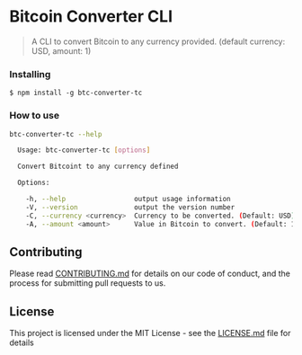 # Bitcoin Converter CLI

> A CLI to convert Bitcoin to any currency provided. (default currency: USD, amount: 1)

### Installing

```
$ npm install -g btc-converter-tc
```

### How to use

```sh
btc-converter-tc --help

  Usage: btc-converter-tc [options]

  Convert Bitcoint to any currency defined

  Options:

    -h, --help                 output usage information
    -V, --version              output the version number
    -C, --currency <currency>  Currency to be converted. (Default: USD)
    -A, --amount <amount>      Value in Bitcoin to convert. (Default: 1)
```

## Contributing

Please read [CONTRIBUTING.md](CONTRIBUTING.md) for details on our code of conduct, and the process for submitting pull requests to us.

## License

This project is licensed under the MIT License - see the [LICENSE.md](LICENSE.md) file for details

